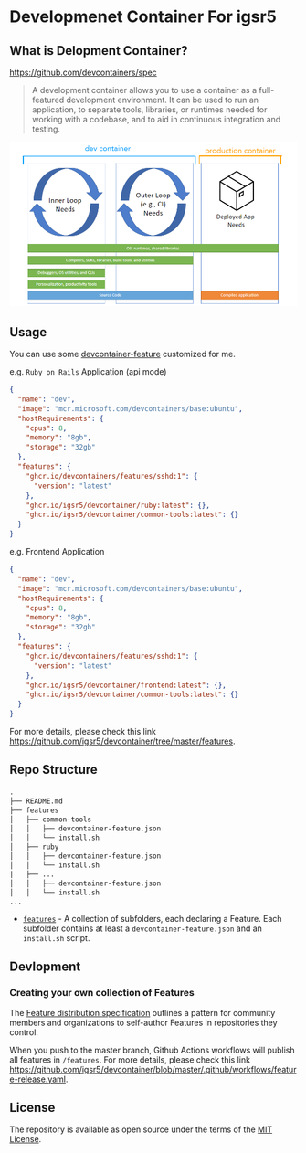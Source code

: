# Developmenet Container For igsr5

## What is Delopment Container?

https://github.com/devcontainers/spec

> A development container allows you to use a container as a full-featured development environment. It can be used to run an application, to separate tools, libraries, or runtimes needed for working with a codebase, and to aid in continuous integration and testing.

![](https://github.com/devcontainers/spec/blob/main/images/dev-container-stages.png)


## Usage

You can use some [devcontainer-feature](https://github.com/devcontainers/features/tree/main) customized for me.


e.g. `Ruby on Rails` Application (api mode)

```json
{
  "name": "dev",
  "image": "mcr.microsoft.com/devcontainers/base:ubuntu",
  "hostRequirements": {
    "cpus": 8,
    "memory": "8gb",
    "storage": "32gb"
  },
  "features": {
    "ghcr.io/devcontainers/features/sshd:1": {
      "version": "latest"
    },
    "ghcr.io/igsr5/devcontainer/ruby:latest": {},
    "ghcr.io/igsr5/devcontainer/common-tools:latest": {}
  }
}
```

e.g. Frontend Application

```json
{
  "name": "dev",
  "image": "mcr.microsoft.com/devcontainers/base:ubuntu",
  "hostRequirements": {
    "cpus": 8,
    "memory": "8gb",
    "storage": "32gb"
  },
  "features": {
    "ghcr.io/devcontainers/features/sshd:1": {
      "version": "latest"
    },
    "ghcr.io/igsr5/devcontainer/frontend:latest": {},
    "ghcr.io/igsr5/devcontainer/common-tools:latest": {}
  }
}
```
For more details, please check this link https://github.com/igsr5/devcontainer/tree/master/features. 


## Repo Structure

```
.
├── README.md
├── features
│   ├── common-tools
│   │   ├── devcontainer-feature.json
│   │   └── install.sh
│   ├── ruby
│   │   ├── devcontainer-feature.json
│   │   └── install.sh
|   ├── ...
│   │   ├── devcontainer-feature.json
│   │   └── install.sh
...
```

* [`features`](https://github.com/igsr5/devcontainer/tree/master/features) - A collection of subfolders, each declaring a Feature. Each subfolder contains at least a `devcontainer-feature.json` and an `install.sh` script.

## Devlopment

### Creating your own collection of Features
The [Feature distribution specification](https://containers.dev/implementors/features-distribution/) outlines a pattern for community members and organizations to self-author Features in repositories they control.

When you push to the master branch, Github Actions workflows will publish all features in `/features`.
For more details, please check this link https://github.com/igsr5/devcontainer/blob/master/.github/workflows/feature-release.yaml.


## License
The repository is available as open source under the terms of the [MIT License](http://opensource.org/licenses/MIT).
